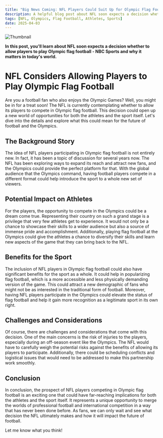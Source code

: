 ```yaml
---
title: "Big News Coming: NFL Players Could Suit Up for Olympic Flag Football!"
description: A helpful blog post about NFL soon expects a decision whether to allow players to play Olympic flag football - NBC Sports
tags: [NFL, Olympics, Flag Football, Athletes, Sports]
date: 2025-04-03
---
```


![Thumbnail](https://oaidalleapiprodscus.blob.core.windows.net/private/org-B8Uwqa0SS60raCobmQHn96R5/user-V1V0E1n8qLYsxie27FTkjZHa/img-mpxa8xeSakvUDZ1dJyMKXRxh.png?st=2025-04-03T04%3A21%3A52Z&se=2025-04-03T06%3A21%3A52Z&sp=r&sv=2024-08-04&sr=b&rscd=inline&rsct=image/png&skoid=d505667d-d6c1-4a0a-bac7-5c84a87759f8&sktid=a48cca56-e6da-484e-a814-9c849652bcb3&skt=2025-04-03T02%3A26%3A03Z&ske=2025-04-04T02%3A26%3A03Z&sks=b&skv=2024-08-04&sig=F6RtuolcBwBxpLcow0huJzAV9x2drlP9DkaQ6MMskT4%3D)

**In this post, you'll learn about NFL soon expects a decision whether to allow players to play Olympic flag football - NBC Sports and why it matters in today's world.**

# NFL Considers Allowing Players to Play Olympic Flag Football

Are you a football fan who also enjoys the Olympic Games? Well, you might be in for a treat soon! The NFL is currently contemplating whether to allow its players to compete in Olympic flag football. This decision could open up a new world of opportunities for both the athletes and the sport itself. Let's dive into the details and explore what this could mean for the future of football and the Olympics.

## The Background Story

The idea of NFL players participating in Olympic flag football is not entirely new. In fact, it has been a topic of discussion for several years now. The NFL has been exploring ways to expand its reach and attract new fans, and the Olympics could provide the perfect platform for that. With the global audience that the Olympics command, having football players compete in a different format could help introduce the sport to a whole new set of viewers.

## Potential Impact on Athletes

For the players, the opportunity to compete in the Olympics could be a dream come true. Representing their country on such a grand stage is a privilege that very few athletes get to experience. It would not only be a chance to showcase their skills to a wider audience but also a source of immense pride and accomplishment. Additionally, playing flag football at the Olympics could give the athletes a chance to diversify their skills and learn new aspects of the game that they can bring back to the NFL.

## Benefits for the Sport

The inclusion of NFL players in Olympic flag football could also have significant benefits for the sport as a whole. It could help in popularizing flag football, which is a more accessible and less physically demanding version of the game. This could attract a new demographic of fans who might not be as interested in the traditional form of football. Moreover, having NFL players participate in the Olympics could elevate the status of flag football and help it gain more recognition as a legitimate sport in its own right.

## Challenges and Considerations

Of course, there are challenges and considerations that come with this decision. One of the main concerns is the risk of injuries to the players, especially during an off-season event like the Olympics. The NFL would have to carefully weigh the potential risks against the benefits of allowing its players to participate. Additionally, there could be scheduling conflicts and logistical issues that would need to be addressed to make this partnership work smoothly.

## Conclusion

In conclusion, the prospect of NFL players competing in Olympic flag football is an exciting one that could have far-reaching implications for both the athletes and the sport itself. It represents a unique opportunity to merge the worlds of professional football and international competition in a way that has never been done before. As fans, we can only wait and see what decision the NFL ultimately makes and how it will impact the future of football.

Let me know what you think!
